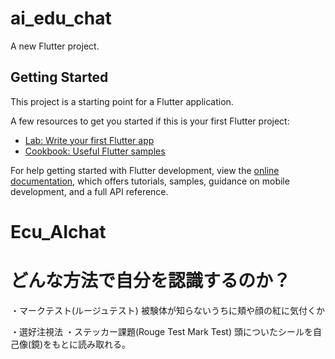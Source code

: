 # ai_edu_chat

A new Flutter project.

## Getting Started

This project is a starting point for a Flutter application.

A few resources to get you started if this is your first Flutter project:

- [Lab: Write your first Flutter app](https://docs.flutter.dev/get-started/codelab)
- [Cookbook: Useful Flutter samples](https://docs.flutter.dev/cookbook)

For help getting started with Flutter development, view the
[online documentation](https://docs.flutter.dev/), which offers tutorials,
samples, guidance on mobile development, and a full API reference.

# Ecu_AIchat

# どんな方法で自分を認識するのか？

・マークテスト(ルージュテスト)
被験体が知らないうちに頬や顔の紅に気付くか

・選好注視法
・ステッカー課題(Rouge Test Mark Test)
頭についたシールを自己像(鏡)をもとに読み取れる。
